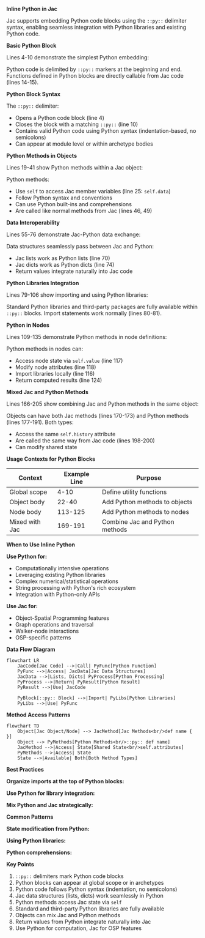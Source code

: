 **Inline Python in Jac**

Jac supports embedding Python code blocks using the `::py::` delimiter syntax, enabling seamless integration with Python libraries and existing Python code.

**Basic Python Block**

Lines 4-10 demonstrate the simplest Python embedding:


Python code is delimited by `::py::` markers at the beginning and end. Functions defined in Python blocks are directly callable from Jac code (lines 14-15).

**Python Block Syntax**

The `::py::` delimiter:
- Opens a Python code block (line 4)
- Closes the block with a matching `::py::` (line 10)
- Contains valid Python code using Python syntax (indentation-based, no semicolons)
- Can appear at module level or within archetype bodies

**Python Methods in Objects**

Lines 19-41 show Python methods within a Jac object:


Python methods:
- Use `self` to access Jac member variables (line 25: `self.data`)
- Follow Python syntax and conventions
- Can use Python built-ins and comprehensions
- Are called like normal methods from Jac (lines 46, 49)

**Data Interoperability**

Lines 55-76 demonstrate Jac-Python data exchange:


Data structures seamlessly pass between Jac and Python:
- Jac lists work as Python lists (line 70)
- Jac dicts work as Python dicts (line 74)
- Return values integrate naturally into Jac code

**Python Libraries Integration**

Lines 79-106 show importing and using Python libraries:


Standard Python libraries and third-party packages are fully available within `::py::` blocks. Import statements work normally (lines 80-81).

**Python in Nodes**

Lines 109-135 demonstrate Python methods in node definitions:


Python methods in nodes can:
- Access node state via `self.value` (line 117)
- Modify node attributes (line 118)
- Import libraries locally (line 116)
- Return computed results (line 124)

**Mixed Jac and Python Methods**

Lines 166-205 show combining Jac and Python methods in the same object:


Objects can have both Jac methods (lines 170-173) and Python methods (lines 177-191). Both types:
- Access the same `self.history` attribute
- Are called the same way from Jac code (lines 198-200)
- Can modify shared state

**Usage Contexts for Python Blocks**

| Context | Example Line | Purpose |
|---------|--------------|---------|
| Global scope | 4-10 | Define utility functions |
| Object body | 22-40 | Add Python methods to objects |
| Node body | 113-125 | Add Python methods to nodes |
| Mixed with Jac | 169-191 | Combine Jac and Python methods |

**When to Use Inline Python**

**Use Python for:**
- Computationally intensive operations
- Leveraging existing Python libraries
- Complex numerical/statistical operations
- String processing with Python's rich ecosystem
- Integration with Python-only APIs

**Use Jac for:**
- Object-Spatial Programming features
- Graph operations and traversal
- Walker-node interactions
- OSP-specific patterns

**Data Flow Diagram**

```mermaid
flowchart LR
    JacCode[Jac Code] -->|Call| PyFunc[Python Function]
    PyFunc -->|Access| JacData[Jac Data Structures]
    JacData -->|Lists, Dicts| PyProcess[Python Processing]
    PyProcess -->|Return| PyResult[Python Result]
    PyResult -->|Use| JacCode

    PyBlock[::py:: Block] -->|Import| PyLibs[Python Libraries]
    PyLibs -->|Use| PyFunc
```

**Method Access Patterns**

```mermaid
flowchart TD
    Object[Jac Object/Node] --> JacMethod[Jac Methods<br/>def name { }]
    Object --> PyMethods[Python Methods<br/>::py:: def name]
    JacMethod -->|Access| State[Shared State<br/>self.attributes]
    PyMethods -->|Access| State
    State -->|Available| Both[Both Method Types]
```

**Best Practices**

**Organize imports at the top of Python blocks:**

**Use Python for library integration:**

**Mix Python and Jac strategically:**

**Common Patterns**

**State modification from Python:**

**Using Python libraries:**

**Python comprehensions:**

**Key Points**

1. `::py::` delimiters mark Python code blocks
2. Python blocks can appear at global scope or in archetypes
3. Python code follows Python syntax (indentation, no semicolons)
4. Jac data structures (lists, dicts) work seamlessly in Python
5. Python methods access Jac state via `self`
6. Standard and third-party Python libraries are fully available
7. Objects can mix Jac and Python methods
8. Return values from Python integrate naturally into Jac
9. Use Python for computation, Jac for OSP features
